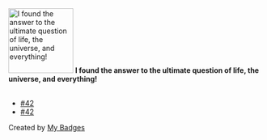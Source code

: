 <img src="https://my-badges.github.io/my-badges/the-ultimate-question.png" alt="I found the answer to the ultimate question of life, the universe, and everything!" title="I found the answer to the ultimate question of life, the universe, and everything!" width="128">
<strong>I found the answer to the ultimate question of life, the universe, and everything!</strong>
<br><br>

- <a href="https://github.com/tyrann0us/slick-slider/issues/42">#42</a>
- <a href="https://github.com/zgordon/gutenberg-course/issues/42">#42</a>


Created by <a href="https://github.com/my-badges/my-badges">My Badges</a>